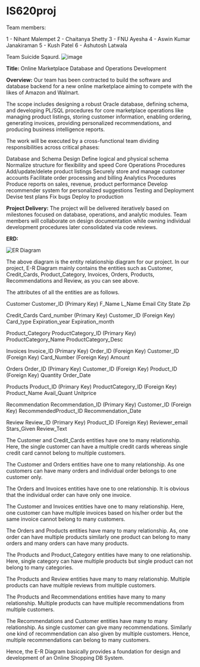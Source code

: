 # IS620proj

Team members:  

1 - Nihant Malempet
2 - Chaitanya Shetty
3 - FNU Ayesha
4 - Aswin Kumar Janakiraman
5 - Kush Patel
6 - Ashutosh Latwala


Team Suicide Sqaurd.
![image](https://github.com/kushptl1/IS620proj/assets/150859750/9e062a31-49a1-4904-adba-016609767ccc)


**Title:** Online Marketplace Database and Operations Development

**Overview:** Our team has been contracted to build the software and database backend for a new online marketplace aiming to compete with the likes of Amazon and Walmart.

The scope includes designing a robust Oracle database, defining schema, and developing PL/SQL procedures for core marketplace operations like managing product listings, storing customer information, enabling ordering, generating invoices, providing personalized recommendations, and producing business intelligence reports.

The work will be executed by a cross-functional team dividing responsibilities across critical phases:

Database and Schema Design
Define logical and physical schema
Normalize structure for flexibility and speed
Core Operations Procedures
Add/update/delete product listings
Securely store and manage customer accounts
Facilitate order processing and billing
Analytics Procedures
Produce reports on sales, revenue, product performance
Develop recommender system for personalized suggestions
Testing and Deployment
Devise test plans
Fix bugs
Deploy to production

**Project Delivery:** The project will be delivered iteratively based on milestones focused on database, operations, and analytic modules. Team members will collaborate on design documentation while owning individual development procedures later consolidated via code reviews.

**ERD:**

![ER Diagram](https://github.com/kushptl1/IS620proj/assets/150859992/3d79b746-90f2-4135-b254-79f55a37eb43)

The above diagram is the entity relationship diagram for our project.
In our project, E-R Diagram mainly contains the entities such as Customer, Credit_Cards, Product_Category, Invoices, Orders, Products, Recommendations and Review, as you can see above.

The attributes of all the entities are as follows.

Customer
	Customer_ID (Primary Key)
	F_Name
	L_Name
	Email
	City
	State
	Zip
	
Credit_Cards
	Card_number (Primary Key)
	Customer_ID (Foreign Key)
	Card_type
	Expiration_year
	Expiration_month

Product_Category
	ProductCategory_ID (Primary Key)
	ProductCategory_Name
	ProductCategory_Desc

Invoices
	Invoice_ID (Primary Key)
	Order_ID (Foreign Key)
	Customer_ID (Foreign Key)
	Card_Number (Foreign Key)
	Amount

Orders
	Order_ID (Primary Key)
	Customer_ID (Foreign Key)
	Product_ID (Foreign Key)
	Quantity
	Order_Date

Products
	Product_ID (Primary Key)
	ProductCategory_ID (Foreign Key)
	Product_Name
	Avail_Quant
	Unitprice

Recommendation
	Recommendation_ID (Primary Key)
	Customer_ID (Foreign Key)
	RecommendedProduct_ID
	Recommendation_Date

Review
	Review_ID (Primary Key)
	Product_ID (Foreign Key)
	Reviewer_email
	Stars_Given
	Review_Text

The Customer and Credit_Cards entities have one to many relationship. Here, the single customer can have a multiple credit cards whereas single credit card cannot belong to multiple customers.

The Customer and Orders entities have one to many relationship. As one customers can have many orders and individual order belongs to one customer only.

The Orders and Invoices entities have one to one relationship. It is obvious that the individual order can have only one invoice.

The Customer and Invoices entities have one to many relationship. Here, one customer can have multiple invoices based on his/her order but the same invoice cannot belong to many customers.

The Orders and Products entities have many to many relationship. As, one order can have multiple products similarly one product can belong to many orders and many orders can have many products.

The Products and Product_Category entities have many to one relationship. Here, single category can have multiple products but single product can not belong to many categories.

The Products and Review entities have many to many relationship. Multiple products can have multiple reviews from multiple customers.

The Products and Recommendations entities have many to many relationship. Multiple products can have multiple recommendations from multiple customers.

The Recommendations and Customer entities have many to many relationship. As single customer can give many recommendations. Similarly one kind of recommendation can also given by multiple customers. Hence, multiple recommendations can belong to many customers.

Hence, the E-R Diagram basically provides a foundation for design and development of an Online Shopping DB System.
